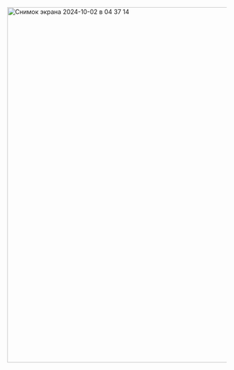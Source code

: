 <img width="816" alt="Снимок экрана 2024-10-02 в 04 37 14" src="https://github.com/user-attachments/assets/7bd53e57-6abd-45cf-832e-dccdc4c9cfca">
